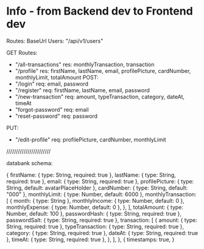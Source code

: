 # Info - from Backend dev to Frontend dev

Routes:
BaseUrl Users: "/api/v1/users"

GET Routes:

-   "/all-transactions"
    res: monthlyTransaction, transaction
-   "/profile"
    res: firstName, lastName, email, profilePicture, cardNumber, monthlyLimit, totalAmount
    POST:
-   "/login"
    req: email, password
-   "/register"
    req: firstName, lastName, email, password
-   "/new-transaction"
    req: amount, typeTransaction, category, dateAt, timeAt
-   "forgot-password"
    req: email
-   "reset-password"
    req: password

PUT:

-   "/edit-profile"
    req: profilePicture, cardNumber, monthlyLimit

///////////////////////

databank schema:

{
firstName: { type: String, required: true },
lastName: { type: String, required: true },
email: { type: String, required: true },
profilePicture: { type: String, default: avatarPlaceHolder },
cardNumber: { type: String, default: "000" },
monthlyLimit: { type: Number, default: 6000 },
monthlyTransaction: [
{
month: { type: String },
monthlyIncome: { type: Number, default: 0 },
monthlyExpense: { type: Number, default: 0 },
},
],
totalAmount: { type: Number, default: 100 },
passwordHash: { type: String, required: true },
passwordSalt: { type: String, required: true },
transaction: [
{
amount: { type: String, required: true },
typeTransaction: { type: String, required: true },
category: { type: String, required: true },
dateAt: { type: String, required: true },
timeAt: { type: String, required: true },
},
],
},
{
timestamps: true,
}
